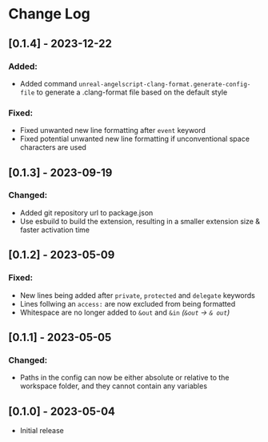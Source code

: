 # Change Log

## [0.1.4] - 2023-12-22

### Added:
- Added command `unreal-angelscript-clang-format.generate-config-file` to generate a .clang-format file based on the default style

### Fixed:
- Fixed unwanted new line formatting after `event` keyword
- Fixed potential unwanted new line formatting if unconventional space characters are used

## [0.1.3] - 2023-09-19

### Changed:
- Added git repository url to package.json
- Use esbuild to build the extension, resulting in a smaller extension size & faster activation time

## [0.1.2] - 2023-05-09

### Fixed:
- New lines being added after `private`, `protected` and `delegate` keywords
- Lines follwing an `access:` are now excluded from being formatted
- Whitespace are no longer added to `&out` and `&in` *(`&out` -> `& out`)*

## [0.1.1] - 2023-05-05

### Changed:
- Paths in the config can now be either absolute or relative to the workspace folder, and they cannot contain any variables

## [0.1.0] - 2023-05-04

- Initial release